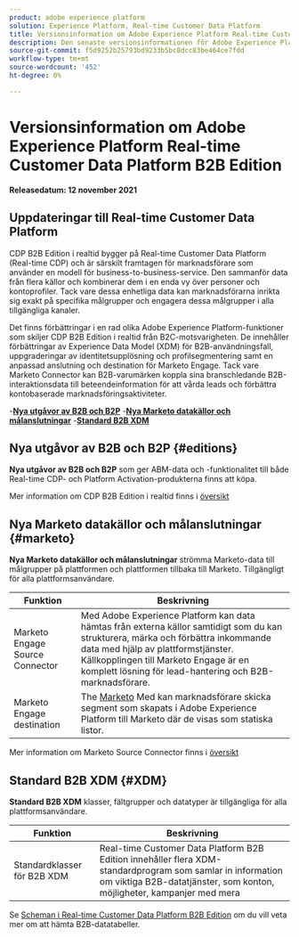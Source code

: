 ```yaml
---
product: adobe experience platform
solution: Experience Platform, Real-time Customer Data Platform
title: Versionsinformation om Adobe Experience Platform Real-time Customer Data Platform B2B Edition
description: Den senaste versionsinformationen för Adobe Experience Platform Real-time Customer Data Platform B2B Edition.
source-git-commit: f5d9252b25793bd9233b5bc8dcc83be464ce7fdd
workflow-type: tm+mt
source-wordcount: '452'
ht-degree: 0%

---
```


# Versionsinformation om Adobe Experience Platform Real-time Customer Data Platform B2B Edition

**Releasedatum: 12 november 2021**

## Uppdateringar till Real-time Customer Data Platform

CDP B2B Edition i realtid bygger på Real-time Customer Data Platform (Real-time CDP) och är särskilt framtagen för marknadsförare som använder en modell för business-to-business-service. Den sammanför data från flera källor och kombinerar dem i en enda vy över personer och kontoprofiler. Tack vare dessa enhetliga data kan marknadsförarna inrikta sig exakt på specifika målgrupper och engagera dessa målgrupper i alla tillgängliga kanaler.

Det finns förbättringar i en rad olika Adobe Experience Platform-funktioner som skiljer CDP B2B Edition i realtid från B2C-motsvarigheten. De innehåller förbättringar av Experience Data Model (XDM) för B2B-användningsfall, uppgraderingar av identitetsupplösning och profilsegmentering samt en anpassad anslutning och destination för Marketo Engage. Tack vare Marketo Connector kan B2B-varumärken koppla sina branschledande B2B-interaktionsdata till beteendeinformation för att vårda leads och förbättra kontobaserade marknadsföringsaktiviteter.

-[**Nya utgåvor av B2B och B2P**](#editions)
-[**Nya Marketo datakällor och målanslutningar**](#marketo)
-[**Standard B2B XDM**](#XDM)

## Nya utgåvor av B2B och B2P {#editions}

**Nya utgåvor av B2B och B2P** som ger ABM-data och -funktionalitet till både Real-time CDP- och Platform Activation-produkterna finns att köpa.

Mer information om CDP B2B Edition i realtid finns i [översikt](./b2b-overview.md)

## Nya Marketo datakällor och målanslutningar {#marketo}

**Nya Marketo datakällor och målanslutningar** strömma Marketo-data till målgrupper på plattformen och plattformen tillbaka till Marketo. Tillgängligt för alla plattformsanvändare.

| Funktion | Beskrivning |
|---|---|
| Marketo Engage Source Connector | Med Adobe Experience Platform kan data hämtas från externa källor samtidigt som du kan strukturera, märka och förbättra inkommande data med hjälp av plattformstjänster. Källkopplingen till Marketo Engage är en komplett lösning för lead-hantering och B2B-marknadsförare. |
| Marketo Engage destination | The [Marketo](https://experienceleague.adobe.com/docs/experience-platform/destinations/catalog/adobe/marketo-engage.html) Med kan marknadsförare skicka segment som skapats i Adobe Experience Platform till Marketo där de visas som statiska listor. |

Mer information om Marketo Source Connector finns i [översikt](../sources/connectors/adobe-applications/marketo/marketo.md)

## Standard B2B XDM {#XDM}

**Standard B2B XDM** klasser, fältgrupper och datatyper är tillgängliga för alla plattformsanvändare.

| Funktion | Beskrivning |
|---|---|
| Standardklasser för B2B XDM | Real-time Customer Data Platform B2B Edition innehåller flera XDM-standardprogram som samlar in information om viktiga B2B-datatjänster, som konton, möjligheter, kampanjer med mera |

Se [Scheman i Real-time Customer Data Platform B2B Edition](./schemas/b2b.md) om du vill veta mer om att hämta B2B-datatabeller.
